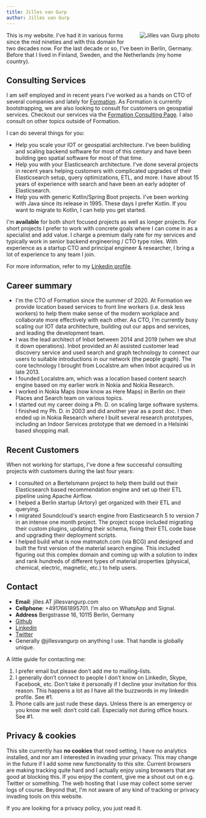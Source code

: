 ```yaml
---
title: Jilles van Gurp
author: Jilles van Gurp
---
```

<img alt="Jilles van Gurp photo" src="https://en.gravatar.com/userimage/227586/49ce2cb62cc80e45d963cc055ce6edb8.jpg?size=300" style="float:right;margin-left:1em;margin-bottom:1em;"/>

This is my website. I've had it in various forms since the mid nineties and with this domain for two decades now. For the last decade or so, I've been in Berlin, Germany. Before that I lived in Finland, Sweden, and the Netherlands (my home country).

## Consulting Services

I am self employed and in recent years I've worked as a hands on CTO of several companies and lately for [Formation](https://tryformation.com). As Formation is currently bootstrapping, we are also looking to consult for customers on geospatial services. Checkout our services via the [Formation Consulting Page](https://tryformation.com/consulting/). I also consult on other topics outside of Formation.

I can do several things for you:

- Help you scale your IOT or geospatial architecture. I've been building and scaling backend software for most of this century and have been building geo spatial software for most of that time.
- Help you with your Elasticsearch architecture. I've done several projects in recent years helping customers with complicated upgrades of their Elasticsearch setup, query optimizations, ETL, and more. I have about 15 years of experience with search and have been an early adopter of Elasticsearch.
- Help you with generic Kotlin/Spring Boot projects. I've been working with Java since its release in 1995. These days I prefer Kotlin. If you want to migrate to Kotlin, I can help you get started.

I'm **available** for both short focused projects as well as longer projects. For short projects I prefer to work with concrete goals where I can come in as a specialist and add value. I charge a premium daily rate for my services and typically work in senior backend engineering / CTO type roles. With experience as a startup CTO and principal engineer & researcher, I bring a lot of experience to any team I join.

For more information, refer to my [Linkedin profile](https://www.linkedin.com/in/jillesvangurp).

## Career summary

- I'm the CTO of Formation since the summer of 2020. At Formation we provide location based services to front line workers (i.e. desk less workers) to help them make sense of the modern workplace and collaborate more effectively with each other. As CTO, I'm currently busy scaling our IOT data architecture, building out our apps and services, and leading the development team.
- I was the lead architect of Inbot between 2014 and 2019 (when we shut it down operations). Inbot provided an AI assisted customer lead discovery service and used search and graph technology to connect our users to suitable introductions in our network (the people graph). The core technology I brought from Localstre.am when Inbot acquired us in late 2013.
- I founded Localstre.am, which was a location based content search engine based on my earlier work in Nokia and Nokia Research.
- I worked in Nokia Maps  (now know as Here Maps) in Berlin on their Places and Search team on various topics.
- I started out my career doing a Ph. D. on scaling large software systems. I finished my Ph. D. in 2003 and did another year as a post doc. I then ended up in Nokia Research where I built several research prototypes, including an Indoor Services prototype that we demoed in a Helsinki based shopping mall.

## Recent Customers

When not working for startups, I've done a few successful consulting projects with customers during the last four years:

- I consulted on a Bertelsmann project to help them build out their Elasticsearch based recommendation engine and set up their ETL pipeline using Apache Airflow.
- I helped a Berlin startup (Artory) get organized with their ETL and querying.
- I migrated Soundcloud's search engine from Elasticsearch 5 to version 7 in an intense one month project. The project scope included migrating their custom plugins, updating their schema, fixing their ETL code base and upgrading their deployment scripts. 
- I helped build what is now matmatch.com (via BCG) and designed and built the first version of the material search engine. This included figuring out this complex domain and coming up with a solution to index and rank hundreds of different types of material properties (physical, chemical, electric, magnetic, etc.) to help users.

## Contact

- **Email**: jilles AT jillesvangurp.com
- **Cellphone**: +4917661895701. I’m also on WhatsApp and Signal.
- **Address** Bergstrasse 16, 10115 Berlin, Germany
- [Github](https://github.com/jillesvangurp)
- [Linkedin](https://linkedin.com/in/jillesvangurp)
- [Twitter](https://twitter.com/jillesvangurp)
- Generally @jillesvangurp on anything I use. That handle is globally unique.

A little guide for contacting me:

1. I prefer email but please don’t add me to mailing-lists.
1. I generally don’t connect to people I don’t know on Linkedin, Skype, Facebook, etc. Don’t take it personally if I decline your invitation for this reason. This happens a lot as I have all the buzzwords in my linkedin profile. See #1.
1. Phone calls are just rude these days. Unless there is an emergency or you know me well: don’t cold call. Especially not during office hours. See #1.

## Privacy & cookies

This site currently has **no cookies** that need setting, I have no analytics installed, and nor am I interested in invading your privacy. This may change in the future if I add some new functionality to this site. Current browsers are making tracking quite hard and I actually enjoy using browsers that are good at blocking this. If you enjoy the content, give me a shout out on e.g. Twitter or something. The web hosting that I use may collect some server logs of course. Beyond that, I'm not aware of any kind of tracking or privacy invading tools on this website.

If you are looking for a privacy policy, you just read it.
